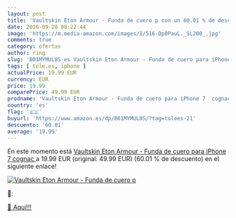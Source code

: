 ```yaml
---
layout: post
title: 'Vaultskin Eton Armour - Funda de cuero p con un 60.01 % de descuento'
date: 2020-09-20 08:22:44
image: 'https://m.media-amazon.com/images/I/516-Dp0PauL._SL200_.jpg'
comments: true
category: ofertas
author: ring
slug: 'B01MYMUL8S-es Vaultskin Eton Armour - Funda de cuero para iPhone 7 cognac'
tags: [ tole.es, iphone ]
actualPrice: 19.99 EUR
currency: EUR
price: 19.99
comparePrice: 49.99 EUR
prodname: 'Vaultskin Eton Armour - Funda de cuero para iPhone 7  cognac '
country: 'es'
flag: '🇪🇸'
buyurl: 'https://www.amazon.es/dp/B01MYMUL8S/?tag=tolees-21'
descuento: '60.01'
average: '19.99'
---
```


En este momento está [Vaultskin Eton Armour - Funda de cuero para iPhone 7  cognac ](https://www.amazon.es/dp/B01MYMUL8S/?tag=tolees-21) a 19.99 EUR (original: 49.99 EUR) (60.01 %  de descuento) en el siguiente enlace!

[![Vaultskin Eton Armour - Funda de cuero p](https://m.media-amazon.com/images/I/516-Dp0PauL._SL200_.jpg)](https://www.amazon.es/dp/B01MYMUL8S/?tag=tolees-21)

🔎:


[🛒 Aquí!!!](https://www.amazon.es/dp/B01MYMUL8S/?tag=tolees-21)
